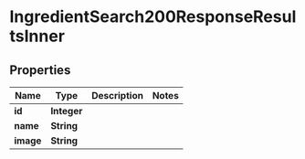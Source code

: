 

# IngredientSearch200ResponseResultsInner

## Properties

Name | Type | Description | Notes
------------ | ------------- | ------------- | -------------
**id** | **Integer** |  | 
**name** | **String** |  | 
**image** | **String** |  | 




